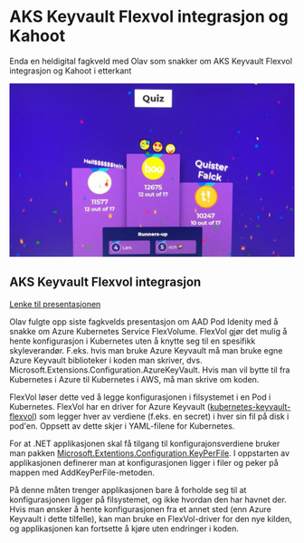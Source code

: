 # AKS Keyvault Flexvol integrasjon og Kahoot

Enda en heldigital fagkveld med Olav som snakker om AKS Keyvault Flexvol integrasjon og Kahoot i etterkant

![Fagkveld](https://github.com/novanet/fagkvelder/blob/master/docs/20200429/content/IMG_7832.jpg)

## AKS Keyvault Flexvol integrasjon

[Lenke til presentasjonen](https://github.com/novanet/fagkvelder/tree/master/docs/20200429/content/missing.pdf)

Olav fulgte opp siste fagkvelds presentasjon om AAD Pod Idenity med å snakke om Azure Kubernetes Service FlexVolume. FlexVol gjør det mulig å hente konfigurasjon i Kubernetes uten å knytte seg til en spesifikk skyleverandør. F.eks. hvis man bruke Azure Keyvault må man bruke egne Azure Keyvault biblioteker i koden man skriver, dvs. Microsoft.Extensions.Configuration.AzureKeyVault. Hvis man vil bytte til fra Kubernetes i Azure til Kubernetes i AWS, må man skrive om koden.

FlexVol løser dette ved å legge konfigurasjonen i filsystemet i en Pod i Kubernetes. FlexVol har en driver for Azure Keyvault ([kubernetes-keyvault-flexvol](https://github.com/Azure/kubernetes-keyvault-flexvol)) som legger hver av verdiene (f.eks. en secret) i hver sin fil på disk i pod'en. Oppsett av dette skjer i YAML-filene for Kubernetes.

For at .NET applikasjonen skal få tilgang til konfigurajonsverdiene bruker man pakken [Microsoft.Extentions.Configuration.KeyPerFile](https://www.nuget.org/packages/Microsoft.Extensions.Configuration.KeyPerFile/). I oppstarten av applikasjonen definerer man at konfigurasjonen ligger i filer og peker på mappen med AddKeyPerFile-metoden.

På denne måten trenger applikasjonen bare å forholde seg til at konfigurasjonen ligger på filsystemet, og ikke hvordan den har havnet der. Hvis man ønsker å hente konfigurasjonen fra et annet sted (enn Azure Keyvault i dette tilfelle), kan man bruke en FlexVol-driver for den nye kilden, og applikasjonen kan fortsette å kjøre uten endringer i koden.

